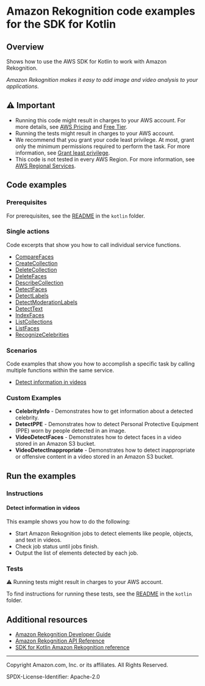 # Amazon Rekognition code examples for the SDK for Kotlin

## Overview

Shows how to use the AWS SDK for Kotlin to work with Amazon Rekognition.

<!--custom.overview.start-->
<!--custom.overview.end-->

_Amazon Rekognition makes it easy to add image and video analysis to your applications._

## ⚠ Important

* Running this code might result in charges to your AWS account. For more details, see [AWS Pricing](https://aws.amazon.com/pricing/) and [Free Tier](https://aws.amazon.com/free/).
* Running the tests might result in charges to your AWS account.
* We recommend that you grant your code least privilege. At most, grant only the minimum permissions required to perform the task. For more information, see [Grant least privilege](https://docs.aws.amazon.com/IAM/latest/UserGuide/best-practices.html#grant-least-privilege).
* This code is not tested in every AWS Region. For more information, see [AWS Regional Services](https://aws.amazon.com/about-aws/global-infrastructure/regional-product-services).

<!--custom.important.start-->
<!--custom.important.end-->

## Code examples

### Prerequisites

For prerequisites, see the [README](../../README.md#Prerequisites) in the `kotlin` folder.


<!--custom.prerequisites.start-->
<!--custom.prerequisites.end-->

### Single actions

Code excerpts that show you how to call individual service functions.

- [CompareFaces](src/main/kotlin/com/kotlin/rekognition/CompareFaces.kt#L43)
- [CreateCollection](src/main/kotlin/com/kotlin/rekognition/CreateCollection.kt#L38)
- [DeleteCollection](src/main/kotlin/com/kotlin/rekognition/DeleteCollection.kt#L39)
- [DeleteFaces](src/main/kotlin/com/kotlin/rekognition/DeleteFacesFromCollection.kt#L38)
- [DescribeCollection](src/main/kotlin/com/kotlin/rekognition/DescribeCollection.kt#L39)
- [DetectFaces](src/main/kotlin/com/kotlin/rekognition/DetectFaces.kt#L41)
- [DetectLabels](src/main/kotlin/com/kotlin/rekognition/DetectLabels.kt#L40)
- [DetectModerationLabels](src/main/kotlin/com/kotlin/rekognition/DetectModerationLabels.kt#L39)
- [DetectText](src/main/kotlin/com/kotlin/rekognition/DetectText.kt#L40)
- [IndexFaces](src/main/kotlin/com/kotlin/rekognition/AddFacesToCollection.kt#L43)
- [ListCollections](src/main/kotlin/com/kotlin/rekognition/ListCollections.kt#L22)
- [ListFaces](src/main/kotlin/com/kotlin/rekognition/ListFacesInCollection.kt#L37)
- [RecognizeCelebrities](src/main/kotlin/com/kotlin/rekognition/RecognizeCelebrities.kt#L40)

### Scenarios

Code examples that show you how to accomplish a specific task by calling multiple
functions within the same service.

- [Detect information in videos](src/main/kotlin/com/kotlin/rekognition/VideoDetectFaces.kt)


<!--custom.examples.start-->

### Custom Examples

- **CelebrityInfo** - Demonstrates how to get information about a detected celebrity.
- **DetectPPE** - Demonstrates how to detect Personal Protective Equipment (PPE) worn by people detected in an image.
- **VideoDetectFaces** - Demonstrates how to detect faces in a video stored in an Amazon S3 bucket.
- **VideoDetectInappropriate** - Demonstrates how to detect inappropriate or offensive content in a video stored in an Amazon S3 bucket.
<!--custom.examples.end-->

## Run the examples

### Instructions


<!--custom.instructions.start-->
<!--custom.instructions.end-->



#### Detect information in videos

This example shows you how to do the following:

- Start Amazon Rekognition jobs to detect elements like people, objects, and text in videos.
- Check job status until jobs finish.
- Output the list of elements detected by each job.

<!--custom.scenario_prereqs.rekognition_VideoDetection.start-->
<!--custom.scenario_prereqs.rekognition_VideoDetection.end-->


<!--custom.scenarios.rekognition_VideoDetection.start-->
<!--custom.scenarios.rekognition_VideoDetection.end-->

### Tests

⚠ Running tests might result in charges to your AWS account.


To find instructions for running these tests, see the [README](../../README.md#Tests)
in the `kotlin` folder.



<!--custom.tests.start-->
<!--custom.tests.end-->

## Additional resources

- [Amazon Rekognition Developer Guide](https://docs.aws.amazon.com/rekognition/latest/dg/what-is.html)
- [Amazon Rekognition API Reference](https://docs.aws.amazon.com/rekognition/latest/APIReference/Welcome.html)
- [SDK for Kotlin Amazon Rekognition reference](https://sdk.amazonaws.com/kotlin/api/latest/rekognition/index.html)

<!--custom.resources.start-->
<!--custom.resources.end-->

---

Copyright Amazon.com, Inc. or its affiliates. All Rights Reserved.

SPDX-License-Identifier: Apache-2.0